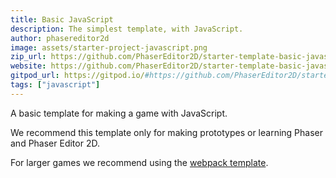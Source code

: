 ```yaml
---
title: Basic JavaScript
description: The simplest template, with JavaScript.
author: phasereditor2d
image: assets/starter-project-javascript.png
zip_url: https://github.com/PhaserEditor2D/starter-template-basic-javascript/archive/refs/tags/v1.0.1.zip
website: https://github.com/PhaserEditor2D/starter-template-basic-javascript
gitpod_url: https://gitpod.io/#https://github.com/PhaserEditor2D/starter-template-basic-javascript
tags: ["javascript"]
---
```


A basic template for making a game with JavaScript.

We recommend this template only for making prototypes or learning Phaser and Phaser Editor 2D.

For larger games we recommend using the [webpack template](../starters/webpack-ts/).
